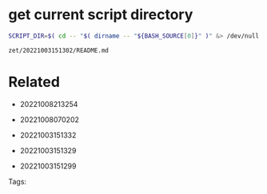 # get current script directory
```bash
SCRIPT_DIR=$( cd -- "$( dirname -- "${BASH_SOURCE[0]}" )" &> /dev/null && pwd )
```

` zet/20221003151302/README.md `

# Related

- 20221008213254

- 20221008070202

- 20221003151332

- 20221003151329

- 20221003151299


Tags:

    
